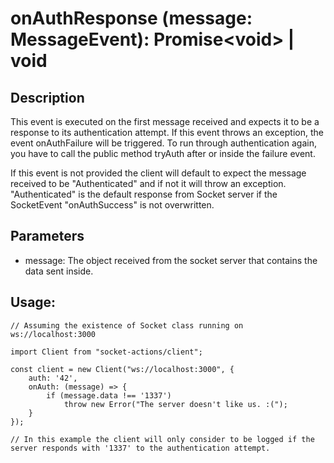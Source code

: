 # onAuthResponse (message: MessageEvent): Promise\<void> | void

## Description

This event is executed on the first message received and expects it to be a
response to its authentication attempt. If this event throws an exception, the
event onAuthFailure will be triggered. To run through authentication again, you
have to call the public method tryAuth after or inside the failure event.

If this event is not provided the client will default to expect the message
received to be "Authenticated" and if not it will throw an exception.
"Authenticated" is the default response from Socket server if the SocketEvent
"onAuthSuccess" is not overwritten.

## Parameters

- message: The object received from the socket server that contains the data
  sent inside.

## Usage:

```
// Assuming the existence of Socket class running on ws://localhost:3000

import Client from "socket-actions/client";

const client = new Client("ws://localhost:3000", {
    auth: '42',
    onAuth: (message) => {
        if (message.data !== '1337')
            throw new Error("The server doesn't like us. :(");
    }
});

// In this example the client will only consider to be logged if the server responds with '1337' to the authentication attempt.
```
